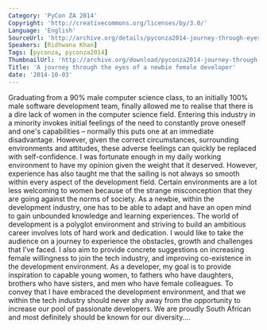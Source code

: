 ```yaml
---
Category: 'PyCon ZA 2014'
Copyright: 'http://creativecommons.org/licenses/by/3.0/'
Language: 'English'
SourceUrl: 'http://archive.org/details/pyconza2014-journey-through-eyes-of-newbie-female-developer'
Speakers: [Ridhwana Khan]
Tags: [pyconza, pyconza2014]
ThumbnailUrl: 'http://archive.org/download/pyconza2014-journey-through-eyes-of-newbie-female-developer/pyconza2014-journey-through-eyes-of-newbie-female-developer.thumbs/10%20A%20journey%20through%20the%20eyes%20of%20a%20newbie%20female%20developer-_002310.jpg'
Title: 'A journey through the eyes of a newbie female developer'
date: '2014-10-03'
---
```

Graduating from a 90% male computer science class, to an initially 100% male software development team, finally allowed me to realise that there is a dire lack of women in the computer science field.
Entering this industry in a minority invokes initial feelings of the need to constantly prove oneself and one's capabilities – normally this puts one at an immediate disadvantage. However, given the correct circumstances, surrounding environments and attitudes, these adverse feelings can quickly be replaced with self-confidence. I was fortunate enough in my daily working environment to have my opinion given the weight that it deserved.
However, experience has also taught me that the sailing is not always so smooth within every aspect of the development field. Certain environments are a lot less welcoming to women because of the strange misconception that they are going against the norms of society.
As a newbie, within the development industry, one has to be able to adapt and have an open mind to gain unbounded knowledge and learning experiences. The world of development is a polyglot environment and striving to build an ambitious career involves lots of hard work and dedication.
I would like to take the audience on a journey to experience the obstacles, growth and challenges that I’ve faced. I also aim to provide concrete suggestions on increasing female willingness to join the tech industry, and improving co-existence in the development environment.
As a developer, my goal is to provide inspiration to capable young women, to fathers who have daughters, brothers who have sisters, and men who have female colleagues. To convey that I have embraced the development environment, and that we within the tech industry should never shy away from the opportunity to increase our pool of passionate developers.
We are proudly South African and most definitely should be known for our diversity….
